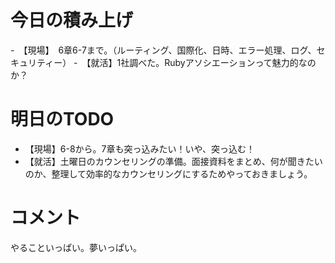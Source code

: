 # 今日の積み上げ
-　【現場】　6章6-7まで。（ルーティング、国際化、日時、エラー処理、ログ、セキュリティー） 
-　【就活】1社調べた。Rubyアソシエーションって魅力的なのか？
# 明日のTODO
- 【現場】6-8から。7章も突っ込みたい！いや、突っ込む！
- 【就活】土曜日のカウンセリングの準備。面接資料をまとめ、何が聞きたいのか、整理して効率的なカウンセリングにするためやっておきましょう。
# コメント
やることいっぱい。夢いっぱい。
